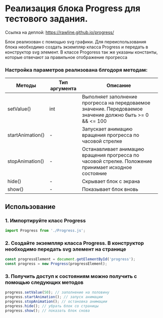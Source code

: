 <h1>Реализация блока Progress для тестового задания.</h1>

Ссылка на деплой: <a href="https://rawline.github.io/progress/">https://rawline.github.io/progress/<a>

<p>Блок реализован с помощью svg графики. Для переиспользования блока необходимо создать экземпляр класса Progress и передать в конструктор svg элемент. В классе Progoress так же указаны константы, которые отвечают за правильное отображение прогресса</p>


### Настройка параметров реализована блгодоря методам:


<table class="table">
  <thead>
    <tr>
      <th>Методы</th>
      <th>Тип аргумента</th>
      <th>Описание</th>
    </tr>
  </thead>
  <tbody>
    <tr>
      <td>setValue()</td>
      <td>int</td>
      <td>Выполняет заполнение прогресса на передоваемое значение. Передоваемое значение должно быть >= 0 && <= 100 </td>
    </tr>
    <tr>
      <td>startAnimation()</td>
      <td>-</td>
      <td>Запускает анимацию вращения прогресса по часовой стрелке</td>
    </tr>
    <tr>
      <td>stopAnimation()</td>
      <td>-</td>
      <td>Останавливает анимацию вращения прогресса по часовой стрелке. Положение принимает исходное состояние</td>
    </tr>
    <tr>
      <td>hide()</td>
      <td>-</td>
      <td>Скрывает блок с экрана</td>
    </tr>
    <tr>
      <td>show()</td>
      <td>-</td>
      <td>Показывает блок вновь</td>
    </tr>
  </tbody>
</table>

## Использование
### 1. Импортируйте класс Progress
```javascript
import Progress from './Progress.js';
```
### 2. Создайте экземпляр класса Progress. В конструктор необходимо передать svg элемент на странице
```javascript
const progressElement = document.getElementById('progress');
const progress = new Progress(progressElement);
```
### 3. Получить доступ к состояниям можно получить с помощью следующих методов
```javascript
progress.setValue(50); // заполнение на половину
progress.startAnimation(); // запуск анимации
progress.stopAnimation(); // остановка анимации
progress.hide(); // убрать блок со страницы
progress.show(); // показать блок снова
```

